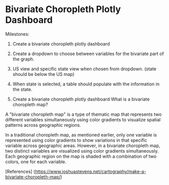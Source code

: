 # Bivariate Choropleth Plotly Dashboard

Milestones:
1. Create a bivariate choropleth plotly dashboard
2. Create a dropdown to choose between variables for the bivariate part of the graph.
3. US view and specific state view when chosen from dropdown. (state should be below the US map)
4. When state is selected, a table should populate with the information in the state.

1. Create a bivariate choropleth plotly dashboard
What is a bivariate choropleth map?

A "bivariate choropleth map" is a type of thematic map that represents two different variables simultaneously using color gradients to visualize spatial patterns across geographic regions.

In a traditional choropleth map, as mentioned earlier, only one variable is represented using color gradients to show variations in that specific variable across geographic areas. However, in a bivariate choropleth map, two distinct variables are visualized using color gradients simultaneously. Each geographic region on the map is shaded with a combination of two colors, one for each variable.

[References] (https://www.joshuastevens.net/cartography/make-a-bivariate-choropleth-map/)


